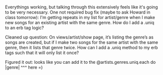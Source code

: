 Everythings working, but talking through this extensively feels like it's going to be very necessary.
One not required bug fix (maybe to ask Howard in class tomorrow): I'm getting repeats in my list for artist/genre when I make new songs for an existing artist with the same genre. How do I add a .uniq to an erb tag logic?

Cleaned up question:
On views/artist/show page, it’s listing the genre’s as songs are created, but if I make two songs for the same artist with the same genre, then it lists that genre twice. How can I add a .uniq method to my erb tags such that it will only list it once?


Figured it out: looks like you can add it to the @artists.genres.uniq.each do |genre|
												                                          ^^^ here =)
